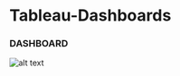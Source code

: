 # Tableau-Dashboards
### DASHBOARD
![alt text](https://github.com/Ogundiranolamide/Tableau-Dashboards/blob/master/Screenshots/Veefriendsdashboardpng.PNG)
